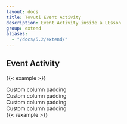 ```yaml
---
layout: docs
title: Tovuti Event Activity
description: Event Activity inside a LEsson
group: extend
aliases:
  - "/docs/5.2/extend/"
---
```




## Event Activity

<!-- markdownlint-disable -->
{{< example >}}
<div class="container text-center">
  <div class="row g-2">
    <div class="col-8">
      <div class="p-3 border rounded shadow-sm">Custom column padding</div>
    </div>
    <div class="col-4">
      <div class="p-3 border rounded shadow-sm">Custom column padding</div>
    </div>
    <div class="col-8">
      <div class="p-3 border rounded shadow-sm">Custom column padding</div>
    </div>
    <div class="col-4">
      <div class="p-3 border rounded shadow-sm">Custom column padding</div>
    </div>
  </div>
</div>
{{< /example >}}


<!-- markdownlint-restore -->

